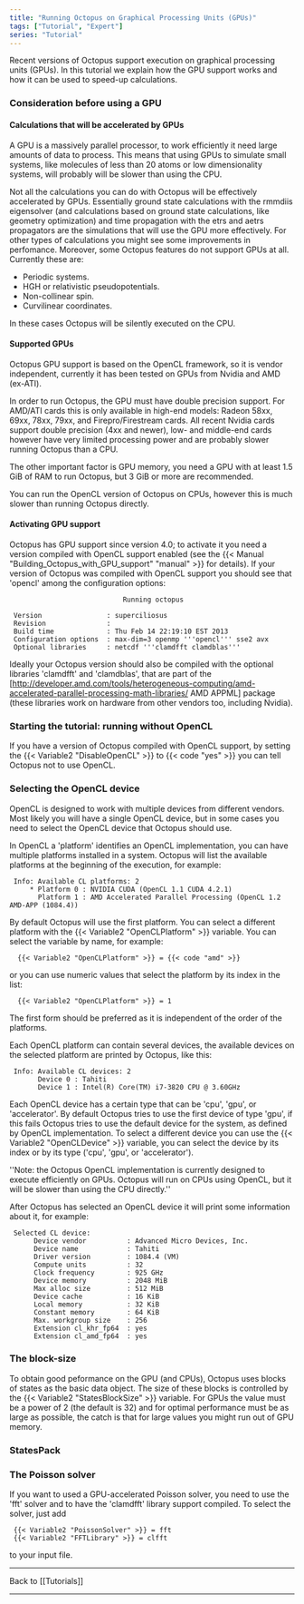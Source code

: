 ```yaml
---
title: "Running Octopus on Graphical Processing Units (GPUs)"
tags: ["Tutorial", "Expert"]
series: "Tutorial"
---
```



Recent versions of Octopus support execution on graphical processing
units (GPUs). In this tutorial we explain how the GPU support works
and how it can be used to speed-up calculations.

###  Consideration before using a GPU  

####   Calculations that will be accelerated by GPUs  

A GPU is a massively parallel processor, to work efficiently it need
large amounts of data to process. This means that using GPUs to
simulate small systems, like molecules of less than 20 atoms or low
dimensionality systems, will probably will be slower than using the CPU.

Not all the calculations you can do with Octopus will be effectively
accelerated by GPUs. Essentially ground state calculations with the
rmmdiis eigensolver (and calculations based on ground state calculations, like geometry optimization) and time propagation with the etrs and aetrs
propagators are the simulations that will use the GPU more
effectively. For other types of calculations you might see some
improvements in perfomance. Moreover, some Octopus features do not
support GPUs at all. Currently these are:

* Periodic systems.
* HGH or relativistic pseudopotentials.
* Non-collinear spin.
* Curvilinear coordinates.

In these cases Octopus will be silently executed on the CPU.

####  Supported GPUs  

Octopus GPU support is based on the OpenCL framework, so it is vendor
independent, currently it has been tested on GPUs from Nvidia and AMD
(ex-ATI). 

In order to run Octopus, the GPU must have double precision
support. For AMD/ATI cards this is only available in high-end models:
Radeon 58xx, 69xx, 78xx, 79xx, and Firepro/Firestream cards. All
recent Nvidia cards support double precision (4xx and newer), low- and
middle-end cards however have very limited processing power and are
probably slower running Octopus than a CPU.

The other important factor is GPU memory, you need a GPU with at least
1.5 GiB of RAM to run Octopus, but 3 GiB or more are recommended. 

You can run the OpenCL version of Octopus on CPUs, however this is
much slower than running Octopus directly.

####  Activating GPU support  

Octopus has GPU support since version 4.0; to activate it you need a version compiled with OpenCL support enabled (see the {{< Manual "Building_Octopus_with_GPU_support" "manual" >}} for details). If your version of Octopus was compiled with OpenCL support you should see that 'opencl' among the configuration options:

```text
                            Running octopus
 
 Version                : superciliosus
 Revision               :
 Build time             : Thu Feb 14 22:19:10 EST 2013
 Configuration options  : max-dim=3 openmp '''opencl''' sse2 avx
 Optional libraries     : netcdf '''clamdfft clamdblas'''
```

Ideally your Octopus version should also be compiled with the optional libraries 'clamdfft' and  'clamdblas', that are part of the [http://developer.amd.com/tools/heterogeneous-computing/amd-accelerated-parallel-processing-math-libraries/ AMD APPML] package (these libraries work on hardware from other vendors too, including Nvidia).

###  Starting the tutorial: running without OpenCL  

If you have a version of Octopus compiled with OpenCL support, by setting the {{< Variable2 "DisableOpenCL" >}} to {{< code "yes" >}} you can tell Octopus not to use OpenCL.

###  Selecting the OpenCL device  

OpenCL is designed to work with multiple devices from different vendors. Most likely you will have a single OpenCL device, but in some cases you need to select the OpenCL device that Octopus should use.

In OpenCL a 'platform' identifies an OpenCL implementation, you can have multiple platforms installed in a system. Octopus will list the available platforms at the beginning of the execution, for example:

```text
 Info: Available CL platforms: 2
     * Platform 0 : NVIDIA CUDA (OpenCL 1.1 CUDA 4.2.1)
       Platform 1 : AMD Accelerated Parallel Processing (OpenCL 1.2 AMD-APP (1084.4))
```

By default Octopus will use the first platform. You can select a different platform with the {{< Variable2 "OpenCLPlatform" >}} variable. You can select the variable by name, for example:

```text
  {{< Variable2 "OpenCLPlatform" >}} = {{< code "amd" >}}
```

or you can use numeric values that select the platform by its index in the list:

```text
  {{< Variable2 "OpenCLPlatform" >}} = 1
```

The first form should be preferred as it is independent of the order of the platforms.

Each OpenCL platform can contain several devices, the available devices on the selected platform are printed by Octopus, like this:

```text
 Info: Available CL devices: 2
       Device 0 : Tahiti
       Device 1 : Intel(R) Core(TM) i7-3820 CPU @ 3.60GHz
```

Each OpenCL device has a certain type that can be 'cpu', 'gpu', or 'accelerator'. By default Octopus tries to use the first device of type 'gpu', if this fails Octopus tries to use the default device for the system, as defined by OpenCL implementation. To select a different device you can use the {{< Variable2 "OpenCLDevice" >}} variable, you can select the device by its index or by its type ('cpu', 'gpu', or 'accelerator').

''Note: the Octopus OpenCL implementation is currently designed to execute efficiently on GPUs. Octopus will run on CPUs using OpenCL, but it will be slower than using the CPU directly.''

After Octopus has selected an OpenCL device it will print some information about it, for example:

```text
 Selected CL device:
      Device vendor          : Advanced Micro Devices, Inc.
      Device name            : Tahiti
      Driver version         : 1084.4 (VM)
      Compute units          : 32
      Clock frequency        : 925 GHz
      Device memory          : 2048 MiB
      Max alloc size         : 512 MiB
      Device cache           : 16 KiB
      Local memory           : 32 KiB
      Constant memory        : 64 KiB
      Max. workgroup size    : 256
      Extension cl_khr_fp64  : yes
      Extension cl_amd_fp64  : yes
```



###  The block-size  

To obtain good peformance on the GPU (and CPUs), Octopus uses blocks of states as the basic data object. The size of these blocks is controlled by the {{< Variable2 "StatesBlockSize" >}} variable. For GPUs the value must be a power of 2 (the default is 32) and for optimal performance must be as large as possible, the catch is that for large values you might run out of GPU memory.

###  StatesPack  

###  The Poisson solver  

If you want to used a GPU-accelerated Poisson solver, you need to use the 'fft' solver and to have the 'clamdfft' library support compiled. To select the solver, just add

```text
 {{< Variable2 "PoissonSolver" >}} = fft
 {{< Variable2 "FFTLibrary" >}} = clfft
```

to your input file.


<span class=noprint><hr>
Back to [[Tutorials]]



---------------------------------------------
